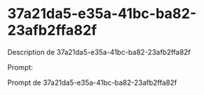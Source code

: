 # 37a21da5-e35a-41bc-ba82-23afb2ffa82f

Description de 37a21da5-e35a-41bc-ba82-23afb2ffa82f

Prompt:

Prompt de 37a21da5-e35a-41bc-ba82-23afb2ffa82f